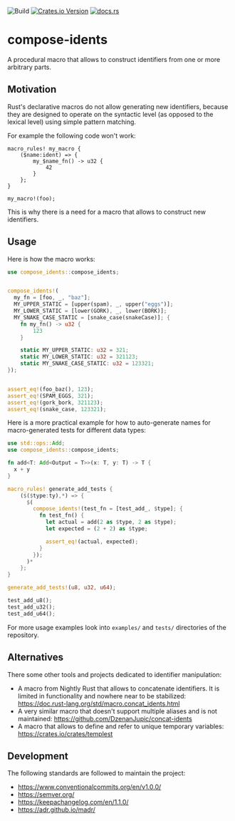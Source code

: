 ![Build](https://github.com/AndreiPashkin/compose-idents/actions/workflows/build.yml/badge.svg)
[![Crates.io Version](https://img.shields.io/crates/v/compose-idents)](https://crates.io/crates/compose-idents)
[![docs.rs](https://img.shields.io/docsrs/compose-idents)](https://docs.rs/compose-idents)

# compose-idents

A procedural macro that allows to construct identifiers from one or more arbitrary parts.

## Motivation

Rust's declarative macros do not allow generating new identifiers, because they are designed to operate on
the syntactic level (as opposed to the lexical level) using simple pattern matching.

For example the following code won't work:
```rust,compile_fail
macro_rules! my_macro {
    ($name:ident) => {
        my_$name_fn() -> u32 {
            42
        }
    };
}

my_macro!(foo);
```

This is why there is a need for a macro that allows to construct new identifiers.

## Usage

Here is how the macro works:
```rust
use compose_idents::compose_idents;


compose_idents!(
  my_fn = [foo, _, "baz"];
  MY_UPPER_STATIC = [upper(spam), _, upper("eggs")];
  MY_LOWER_STATIC = [lower(GORK), _, lower(BORK)];
  MY_SNAKE_CASE_STATIC = [snake_case(snakeCase)]; {
    fn my_fn() -> u32 {
        123
    }

    static MY_UPPER_STATIC: u32 = 321;
    static MY_LOWER_STATIC: u32 = 321123;
    static MY_SNAKE_CASE_STATIC: u32 = 123321;
});


assert_eq!(foo_baz(), 123);
assert_eq!(SPAM_EGGS, 321);
assert_eq!(gork_bork, 321123);
assert_eq!(snake_case, 123321);
```

Here is a more practical example for how to auto-generate names for macro-generated tests for different data types:
```rust
use std::ops::Add;
use compose_idents::compose_idents;

fn add<T: Add<Output = T>>(x: T, y: T) -> T {
  x + y
}

macro_rules! generate_add_tests {
    ($($type:ty),*) => {
      $(
        compose_idents!(test_fn = [test_add_, $type]; {
          fn test_fn() {
            let actual = add(2 as $type, 2 as $type);
            let expected = (2 + 2) as $type;

            assert_eq!(actual, expected);
          }
        });
      )*
    };
}

generate_add_tests!(u8, u32, u64);

test_add_u8();
test_add_u32();
test_add_u64();
```

For more usage examples look into `examples/` and `tests/` directories of the repository.

## Alternatives

There some other tools and projects dedicated to identifier manipulation:

- A macro from Nightly Rust that allows to concatenate identifiers. It is limited in functionality and nowhere near
  to be stabilized:
  <https://doc.rust-lang.org/std/macro.concat_idents.html>
- A very similar macro that doesn't support multiple aliases and is not maintained:
  <https://github.com/DzenanJupic/concat-idents>
- A macro that allows to define and refer to unique temporary variables:
  <https://crates.io/crates/templest>

## Development

The following standards are followed to maintain the project:
- <https://www.conventionalcommits.org/en/v1.0.0/>
- <https://semver.org/>
- <https://keepachangelog.com/en/1.1.0/>
- <https://adr.github.io/madr/>
